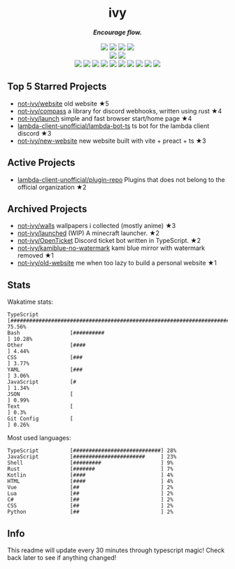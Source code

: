 <!-- deno-fmt-ignore-file -->
<h1 align="center">ivy</h1>
<div align="center">
  <b><i>Encourage flow.</i></b>
  <br />
  <br />
  <img src="https://img.shields.io/badge/-Vim-%23ffb4ed?logo=Vim&labelColor=4c566a" />
  <img src="https://img.shields.io/badge/-CLion-%23ffbeef?logo=CLion&labelColor=4c566a" />
  <img src="https://img.shields.io/badge/-IntellJ IDEA-%23ffd3da?logo=IntelliJIDEA&labelColor=4c566a" />
  <img src="https://img.shields.io/badge/-Visual Studio Code-%23ffaaea?logo=VisualStudioCode&labelColor=4c566a" />
  <br />
  <img src="https://img.shields.io/badge/-macOS-%23ffc9e5?logo=macOS&labelColor=4c566a" />
  <img src="https://img.shields.io/badge/-Linux-%23ffcee0?logo=Linux&labelColor=4c566a" />
  <br />
<img src="https://img.shields.io/badge/-JavaScript-ece4db" />
<img src="https://img.shields.io/badge/-Rust-d8e2dc" />
<img src="https://img.shields.io/badge/-TypeScript-fec5bb" />
<img src="https://img.shields.io/badge/-other-e8e8e4" />
<img src="https://img.shields.io/badge/-Shell-fcd5ce" />
<img src="https://img.shields.io/badge/-Kotlin-ffe5d9" />
<img src="https://img.shields.io/badge/-Vue-fae1dd" />
<img src="https://img.shields.io/badge/-HTML-ffd7ba" />
<img src="https://img.shields.io/badge/-Lua-fec89a" />
<img src="https://img.shields.io/badge/-C#-f8edeb" />
  <br />
</div>

## Top 5 Starred Projects

- [not-ivy/website](https://github.com/not-ivy/website) old website ★5
- [not-ivy/compass](https://github.com/not-ivy/compass) a library for discord webhooks, written using rust ★4
- [not-ivy/launch](https://github.com/not-ivy/launch) simple and fast browser start/home page ★4
- [lambda-client-unofficial/lambda-bot-ts](https://github.com/lambda-client-unofficial/lambda-bot-ts) ts bot for the lambda client discord ★3
- [not-ivy/new-website](https://github.com/not-ivy/new-website) new website built with vite + preact + ts ★3

## Active Projects

- [lambda-client-unofficial/plugin-repo](https://github.com/lambda-client-unofficial/plugin-repo) Plugins that does not belong to the official organization ★2

## Archived Projects

- [not-ivy/walls](https://github.com/not-ivy/walls) wallpapers i collected (mostly anime) ★3
- [not-ivy/launched](https://github.com/not-ivy/launched) (WIP) A minecraft launcher. ★2
- [not-ivy/OpenTicket](https://github.com/not-ivy/OpenTicket) Discord ticket bot written in TypeScript. ★2
- [not-ivy/kamiblue-no-watermark](https://github.com/not-ivy/kamiblue-no-watermark) kami blue mirror with watermark removed ★1
- [not-ivy/old-website](https://github.com/not-ivy/old-website) me when too lazy to build a personal website ★1

## Stats

Wakatime stats:
```
TypeScript          [###########################################################################] 75.56%
Bash                [##########                                                                ] 10.28%
Other               [####                                                                      ] 4.44%
CSS                 [###                                                                       ] 3.77%
YAML                [###                                                                       ] 3.06%
JavaScript          [#                                                                         ] 1.34%
JSON                [                                                                          ] 0.99%
Text                [                                                                          ] 0.3%
Git Config          [                                                                          ] 0.26%
```

Most used languages:
```
TypeScript          [############################] 28%
JavaScript          [#######################     ] 23%
Shell               [#########                   ] 9%
Rust                [#######                     ] 7%
Kotlin              [####                        ] 4%
HTML                [####                        ] 4%
Vue                 [##                          ] 2%
Lua                 [##                          ] 2%
C#                  [##                          ] 2%
CSS                 [##                          ] 2%
Python              [##                          ] 2%
```

## Info

This readme will update every 30 minutes through typescript magic! Check back later to see if anything changed!
